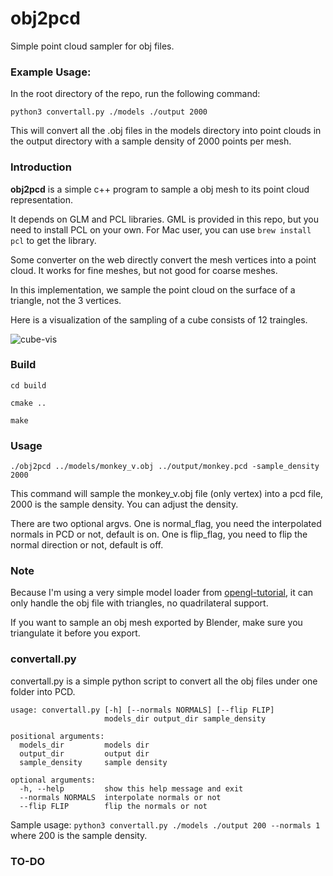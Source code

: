 # obj2pcd
Simple point cloud sampler for obj files.

### Example Usage:

In the root directory of the repo, run the following command:

`python3 convertall.py ./models ./output 2000`

This will convert all the .obj files in the models directory into point clouds in the output directory with a sample density of 2000 points per mesh.

### Introduction

**obj2pcd** is a simple c++ program to sample a obj mesh to its point cloud representation. 

It depends on GLM and PCL libraries. GML is provided in this repo, but you need to install PCL on your own. For Mac user, you can use `brew install pcl` to get the library.

Some converter on the web directly convert the mesh vertices into a point cloud. It works for fine meshes, but not good for coarse meshes.

In this implementation, we sample the point cloud on the surface of a triangle, not the 3 vertices.

Here is a visualization of the sampling of a cube consists of 12 traingles.

![cube-vis](https://i.imgur.com/hnjpgQ1.png?1)

### Build

`cd build`

`cmake ..`

`make`

### Usage

`./obj2pcd ../models/monkey_v.obj ../output/monkey.pcd -sample_density 2000`

This command will sample the monkey_v.obj file (only vertex) into a pcd file, 2000 is the sample density. You can adjust the density.

There are two optional argvs. One is normal_flag, you need the interpolated normals in PCD or not, default is on. One is flip_flag, you need to flip the normal direction or not, default is off.

### Note

Because I'm using a very simple model loader from [opengl-tutorial](opengl-tutorial.org), it can only handle the obj file with triangles, no quadrilateral support.

If you want to sample an obj mesh exported by Blender, make sure you triangulate it before you export.

### convertall.py

convertall.py is a simple python script to convert all the obj files under one folder into PCD.

```
usage: convertall.py [-h] [--normals NORMALS] [--flip FLIP]
                     models_dir output_dir sample_density

positional arguments:
  models_dir         models dir
  output_dir         output dir
  sample_density     sample density

optional arguments:
  -h, --help         show this help message and exit
  --normals NORMALS  interpolate normals or not
  --flip FLIP        flip the normals or not
```
Sample usage: `python3 convertall.py ./models ./output 200 --normals 1`  where 200 is the sample density.

### TO-DO

